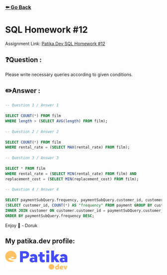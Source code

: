 ### [⬅️ Go Back](../../../README.md)

# SQL Homework #12

Assignment Link: [Patika.Dev SQL Homework #12](https://app.patika.dev/courses/sql/Odev12)

## ❓Question :

Please write necessary queries according to given conditions.

## ✏️Answer :

```sql
-- Question 1 / Answer 1

SELECT COUNT(*) FROM film
WHERE length > (SELECT AVG(length) FROM film);

-- Question 2 / Answer 2

SELECT COUNT(*) FROM film
WHERE rental_rate = (SELECT MAX(rental_rate) FROM film);

-- Question 3 / Answer 3

SELECT * FROM film
WHERE rental_rate = (SELECT MIN(rental_rate) FROM film) AND
replacement_cost = (SELECT MIN(replacement_cost) FROM film);

-- Question 4 / Answer 4

SELECT paymentSubQuery.frequency, paymentSubQuery.customer_id, customer.first_name, customer.last_name FROM
(SELECT customer_id, COUNT(*) AS "frequency" FROM payment GROUP BY customer_id) paymentSubQuery
INNER JOIN customer ON customer.customer_id = paymentSubQuery.customer_id
ORDER BY paymentSubQuery.frequency DESC;
```

Enjoy 🚀 - Doruk

## My patika.dev profile:

<a href="https://app.patika.dev/kaolin"><img src="../../../assets/newPatikaLogo.svg" width=200/></a>
